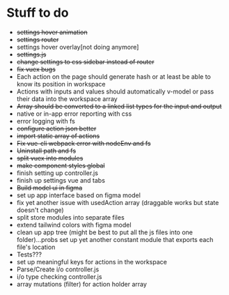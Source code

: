 # Stuff to do

 - ~~settings hover animation~~
 - ~~settings router~~
 - settings hover overlay[not doing anymore]
 - ~~settings.js~~
 - ~~change settings to css sidebar instead of router~~
 - ~~fix vuex bugs~~
 - Each action on the page should generate hash or at least be able to know its position in workspace
 - Actions with inputs and values should automatically v-model or pass their data into the workspace array
 - ~~Array should be converted to a linked list types for the input and output~~
 - native or in-app error reporting with css
 - error logging with fs
 - ~~configure action json better~~
 - ~~import static array of actions~~
 - ~~Fix vue-cli webpack error with nodeEnv and fs~~
 - ~~Uninstall path and fs~~
 - ~~split vuex into modules~~
 - ~~make component styles global~~
 - finish setting up controller.js
 - finish up settings vue and tabs
 - ~~Build model ui in figma~~
 - set up app interface based on figma model
 - fix yet another issue with usedAction array (draggable works but state doesn't change)
 - split store modules into separate files
 - extend tailwind colors with figma model
 - clean up app tree (might be best to put all the js files into one folder)...probs set up yet another constant module that exports each file's location 
 - Tests???
 - set up meaningful keys for actions in the workspace
 - Parse/Create i/o controller.js
 - i/o type checking controller.js
 - array mutations (filter) for action holder array